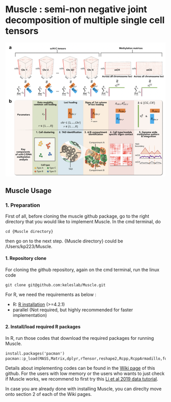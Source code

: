 # Muscle : semi-non negative joint decomposition of multiple single cell tensors
![Muscle diagram](/figures/Figure_intro.jpg)

## Muscle Usage

### 1. Preparation


First of all, before cloning the muscle github package, go to the right directory that you would like to implement Muscle. In the cmd terminal, do

```
cd {Muscle directory}
```

then go on to the next step. {Muscle directory} could be /Users/kp223/Muscle.


#### 1. Repository clone

For cloning the github repository, again on the cmd terminal, run the linux code 

```
git clone git@github.com:keleslab/Muscle.git
```

For R, we need the requirements as below : 


-   R: [R installation](https://www.r-project.org)  (>=4.2.1)
-   parallel (Not required, but highly recommended for faster implementation)

#### 2. Install/load required R packages

In R, run those codes that download the required packages for running Muscle.

```
install.packages('pacman')
pacman::p_load(MASS,Matrix,dplyr,rTensor,reshape2,Rcpp,RcppArmadillo,foreach,inline,parallel,doParallel,RSpectra,qs,gtools)
```

Details about implementing codes can be found in the [Wiki page](https://github.com/keleslab/Muscle/wiki) of this github. For the users with low memory or the users who wants to just check if Muscle works, we recommend to first try this [Li et al 2019 data tutorial](https://github.com/keleslab/Muscle/wiki/Li-et-al-2019).

In case you are already done with installing Muscle, you can direclty move onto section 2 of each of the Wiki pages.
